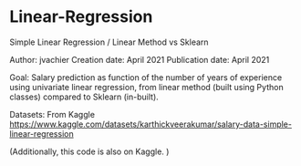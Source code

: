 # Linear-Regression

Simple Linear Regression / Linear Method vs Sklearn

Author: jvachier 
Creation date: April 2021 
Publication date: April 2021 

Goal: Salary prediction as function of the number of years of experience using univariate linear regression, from linear method (built using Python classes) compared to Sklearn (in-built).

Datasets: From Kaggle https://www.kaggle.com/datasets/karthickveerakumar/salary-data-simple-linear-regression

(Additionally, this code is also on Kaggle. )

